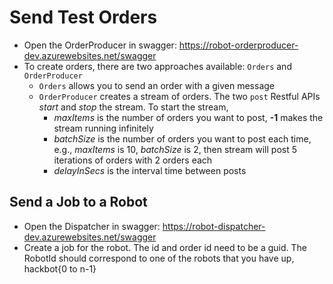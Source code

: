 # Send Test Orders

- Open the OrderProducer in swagger: https://robot-orderproducer-dev.azurewebsites.net/swagger
- To create orders, there are two approaches available: ```Orders``` and ```OrderProducer```
    - ```Orders``` allows you to send an order with a given message
    - ```OrderProducer``` creates a stream of orders. The two ```post``` Restful APIs *start* and *stop* the stream. To start the stream, 
        - *maxItems* is the number of orders you want to post, **-1** makes the stream running infinitely
        - *batchSize* is the number of orders you want to post each time, e.g., *maxItems* is 10, *batchSize* is 2, then stream will post 5 iterations of orders with 2 orders each 
        - *delayInSecs* is the interval time between posts

## Send a Job to a Robot

- Open the Dispatcher in swagger: https://robot-dispatcher-dev.azurewebsites.net/swagger
- Create a job for the robot. The id and order id need to be a guid. The RobotId should correspond to one of the robots that you have up, hackbot{0 to n-1}